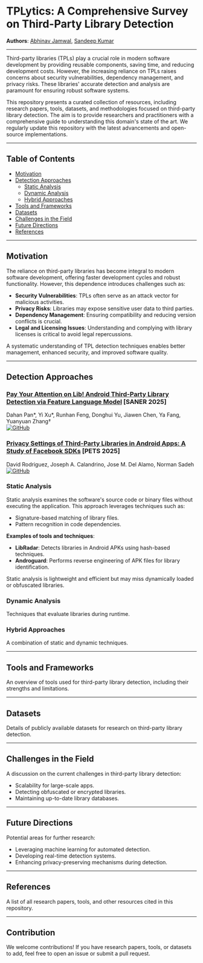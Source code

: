 # TPLytics: A Comprehensive Survey on Third-Party Library Detection

**Authors**: [Abhinav Jamwal](https://scholar.google.com/citations?user=NsOedN0AAAAJ&hl=en), [Sandeep Kumar](https://scholar.google.co.in/citations?user=PDz0F-YAAAAJ&hl=en)


---

Third-party libraries (TPLs) play a crucial role in modern software development by providing reusable components, saving time, and reducing development costs. However, the increasing reliance on TPLs raises concerns about security vulnerabilities, dependency management, and privacy risks. These libraries' accurate detection and analysis are paramount for ensuring robust software systems.

This repository presents a curated collection of resources, including research papers, tools, datasets, and methodologies focused on third-party library detection. The aim is to provide researchers and practitioners with a comprehensive guide to understanding this domain's state of the art. We regularly update this repository with the latest advancements and open-source implementations.

---

## Table of Contents
- [Motivation](#motivation)
- [Detection Approaches](#detection-approaches)
    - [Static Analysis](#static-analysis)
    - [Dynamic Analysis](#dynamic-analysis)
    - [Hybrid Approaches](#hybrid-approaches)
- [Tools and Frameworks](#tools-and-frameworks)
- [Datasets](#datasets)
- [Challenges in the Field](#challenges-in-the-field)
- [Future Directions](#future-directions)
- [References](#references)

---

## Motivation

The reliance on third-party libraries has become integral to modern software development, offering faster development cycles and robust functionality. However, this dependence introduces challenges such as:
- **Security Vulnerabilities**: TPLs often serve as an attack vector for malicious activities.
- **Privacy Risks**: Libraries may expose sensitive user data to third parties.
- **Dependency Management**: Ensuring compatibility and reducing version conflicts is crucial.
- **Legal and Licensing Issues**: Understanding and complying with library licenses is critical to avoid legal repercussions.

A systematic understanding of TPL detection techniques enables better management, enhanced security, and improved software quality.

---

## Detection Approaches


### [Pay Your Attention on Lib! Android Third-Party Library Detection via Feature Language Model](https://aoa0.github.io/pubs/saner25.pdf) [SANER 2025]  
Dahan Pan*, Yi Xu*, Runhan Feng, Donghui Yu, Jiawen Chen, Ya Fang, Yuanyuan Zhang†  
[![GitHub](https://img.shields.io/badge/Code-GitHub-black?style=flat-square&logo=github)](https://aoa0.github.io)


### [Privacy Settings of Third-Party Libraries in Android Apps: A Study of Facebook SDKs](https://usableprivacy.org/static/files/rodriguez_pets_2025.pdf) [PETS 2025]  
David Rodriguez, Joseph A. Calandrino, Jose M. Del Alamo, Norman Sadeh  
[![GitHub](https://img.shields.io/badge/GitHub-Repository-181717?style=flat-square&logo=github)](https://github.com/DavidRodriguezTorrado/PrivacySDKSettingsAnalyzer)



### Static Analysis

Static analysis examines the software's source code or binary files without executing the application. This approach leverages techniques such as:
- Signature-based matching of library files.
- Pattern recognition in code dependencies.

**Examples of tools and techniques**:
- **LibRadar**: Detects libraries in Android APKs using hash-based techniques.
- **Androguard**: Performs reverse engineering of APK files for library identification.

Static analysis is lightweight and efficient but may miss dynamically loaded or obfuscated libraries.


### Dynamic Analysis
Techniques that evaluate libraries during runtime.

### Hybrid Approaches
A combination of static and dynamic techniques.

---

## Tools and Frameworks
An overview of tools used for third-party library detection, including their strengths and limitations.

---

## Datasets
Details of publicly available datasets for research on third-party library detection.

---

## Challenges in the Field
A discussion on the current challenges in third-party library detection:
- Scalability for large-scale apps.
- Detecting obfuscated or encrypted libraries.
- Maintaining up-to-date library databases.

---

## Future Directions
Potential areas for further research:
- Leveraging machine learning for automated detection.
- Developing real-time detection systems.
- Enhancing privacy-preserving mechanisms during detection.

---

## References
A list of all research papers, tools, and other resources cited in this repository.

---

## Contribution
We welcome contributions! If you have research papers, tools, or datasets to add, feel free to open an issue or submit a pull request.
